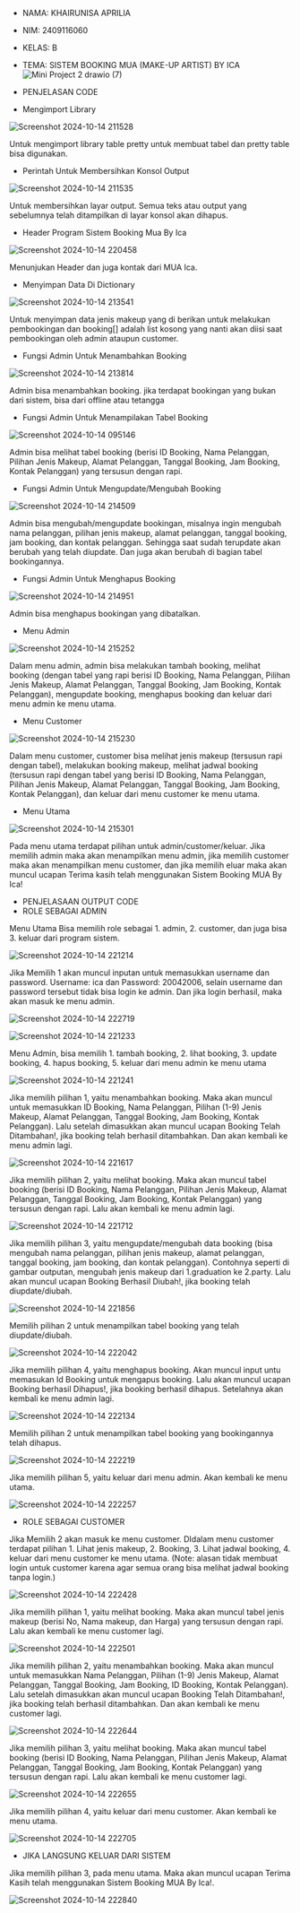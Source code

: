 - NAMA: KHAIRUNISA APRILIA
- NIM: 2409116060
- KELAS: B
- TEMA: SISTEM BOOKING MUA (MAKE-UP ARTIST) BY ICA
![Mini Project 2 drawio (7)](https://github.com/user-attachments/assets/82ec670a-b1c9-4b01-ba04-1970e89423c6)
- PENJELASAN CODE

- Mengimport Library

![Screenshot 2024-10-14 211528](https://github.com/user-attachments/assets/38c77952-1f4e-4aa1-aa39-437d199e1ced)

Untuk mengimport library table pretty untuk membuat tabel dan pretty table bisa digunakan.

- Perintah Untuk Membersihkan Konsol Output

![Screenshot 2024-10-14 211535](https://github.com/user-attachments/assets/38f5dc5b-3dc8-4e6e-8671-c9e4b883e5f0)

Untuk membersihkan layar output. Semua teks atau output yang sebelumnya telah ditampilkan di layar konsol akan dihapus.

- Header Program Sistem Booking Mua By Ica

![Screenshot 2024-10-14 220458](https://github.com/user-attachments/assets/e44b8c12-0cc5-4528-a019-3b801b197875)

Menunjukan Header dan juga kontak dari MUA Ica.

- Menyimpan Data Di Dictionary

![Screenshot 2024-10-14 213541](https://github.com/user-attachments/assets/fa7d8e07-fc24-47d4-b592-937e752e836d)

Untuk menyimpan data jenis makeup yang di berikan untuk melakukan pembookingan dan booking[] adalah list kosong yang nanti akan diisi saat pembookingan oleh admin ataupun customer.

- Fungsi Admin Untuk Menambahkan Booking

![Screenshot 2024-10-14 213814](https://github.com/user-attachments/assets/113da22c-e7ab-48c9-8439-7edb37d33ae7)

Admin bisa menambahkan booking. jika terdapat bookingan yang bukan dari sistem, bisa dari offline atau tetangga

- Fungsi Admin Untuk Menampilakan Tabel Booking

![Screenshot 2024-10-14 095146](https://github.com/user-attachments/assets/5e26ccd1-6c17-4df1-bd36-e238ce9df449)

Admin bisa melihat tabel booking (berisi ID Booking, Nama Pelanggan, Pilihan Jenis Makeup, Alamat Pelanggan, Tanggal Booking, Jam Booking, Kontak Pelanggan)  yang tersusun dengan rapi.

- Fungsi Admin Untuk Mengupdate/Mengubah Booking

![Screenshot 2024-10-14 214509](https://github.com/user-attachments/assets/29dba7d8-040e-4feb-aff4-9879103f1e7f)

Admin bisa mengubah/mengupdate bookingan, misalnya ingin mengubah nama pelanggan, pilihan jenis makeup, alamat pelanggan, tanggal booking, jam booking, dan kontak pelanggan. Sehingga saat sudah terupdate akan berubah yang telah diupdate. Dan juga akan berubah di bagian tabel bookingannya.

- Fungsi Admin Untuk Menghapus Booking

![Screenshot 2024-10-14 214951](https://github.com/user-attachments/assets/a248904d-f66d-4355-a038-f48beb49508e)

Admin bisa menghapus bookingan yang dibatalkan.

- Menu Admin

![Screenshot 2024-10-14 215252](https://github.com/user-attachments/assets/aa09561c-bd80-470d-85ab-c93d14ec336c)

Dalam menu admin, admin bisa melakukan tambah booking, melihat booking (dengan tabel yang rapi berisi ID Booking, Nama Pelanggan, Pilihan Jenis Makeup, Alamat Pelanggan, Tanggal Booking, Jam Booking, Kontak Pelanggan), mengupdate booking, menghapus booking dan keluar dari menu admin ke menu utama.

- Menu Customer

![Screenshot 2024-10-14 215230](https://github.com/user-attachments/assets/cfe64985-c16f-4e6b-8645-18f6a7257c12)

Dalam menu customer, customer bisa melihat jenis makeup (tersusun rapi dengan tabel), melakukan booking makeup, melihat jadwal booking (tersusun rapi dengan tabel yang berisi ID Booking, Nama Pelanggan, Pilihan Jenis Makeup, Alamat Pelanggan, Tanggal Booking, Jam Booking, Kontak Pelanggan), dan keluar dari menu customer ke menu utama.

- Menu Utama

![Screenshot 2024-10-14 215301](https://github.com/user-attachments/assets/8347fdd7-98a9-4fb1-9565-1b8bd302866e)

Pada menu utama terdapat pilihan untuk admin/customer/keluar. Jika memilih admin maka akan menampilkan menu admin, jika memilih customer maka akan menampilkan menu customer, dan jika memilih eluar maka akan muncul ucapan Terima kasih telah menggunakan Sistem Booking MUA By Ica!


- PENJELASAAN OUTPUT CODE
- ROLE SEBAGAI ADMIN

Menu Utama
Bisa memilih role sebagai 1. admin, 2. customer, dan juga bisa 3. keluar dari program sistem.

![Screenshot 2024-10-14 221214](https://github.com/user-attachments/assets/d963f8eb-cdd9-4375-9908-05401f683b77)

Jika Memilih 1 akan muncul inputan untuk memasukkan username dan password. Username: ica dan Password: 20042006, selain username dan password tersebut tidak bisa login ke admin. Dan jika login berhasil, maka akan masuk ke menu admin.


![Screenshot 2024-10-14 222719](https://github.com/user-attachments/assets/bc453454-69fb-45d3-89ea-c80a17a36e16)

![Screenshot 2024-10-14 221233](https://github.com/user-attachments/assets/af88af42-82bb-4e55-aa97-3a2de24033f0)

Menu Admin, bisa memilih 1. tambah booking, 2. lihat booking, 3. update booking, 4. hapus booking, 5. keluar dari menu admin ke menu utama

![Screenshot 2024-10-14 221241](https://github.com/user-attachments/assets/37a2b071-3d90-46a5-82f2-2fc3889cbd8f)

Jika memilih pilihan 1, yaitu menambahkan booking. Maka akan muncul untuk memasukkan ID Booking, Nama Pelanggan, Pilihan (1-9) Jenis Makeup, Alamat Pelanggan, Tanggal Booking, Jam Booking, Kontak Pelanggan). Lalu setelah dimasukkan akan muncul ucapan Booking Telah Ditambahan!, jika booking telah berhasil ditambahkan. Dan akan kembali ke menu admin lagi.

![Screenshot 2024-10-14 221617](https://github.com/user-attachments/assets/b5ef5038-185d-494e-a23d-74c914dc0766)

Jika memilih pilihan 2, yaitu melihat booking. Maka akan muncul tabel booking (berisi ID Booking, Nama Pelanggan, Pilihan Jenis Makeup, Alamat Pelanggan, Tanggal Booking, Jam Booking, Kontak Pelanggan) yang tersusun dengan rapi. Lalu akan kembali ke menu admin lagi.

![Screenshot 2024-10-14 221712](https://github.com/user-attachments/assets/416b1818-8dab-4a28-b630-77a3d52b3f5a)

Jika memilih pilihan 3, yaitu mengupdate/mengubah data booking (bisa mengubah nama pelanggan, pilihan jenis makeup, alamat pelanggan, tanggal booking, jam booking, dan kontak pelanggan). Contohnya seperti di gambar outputan, mengubah jenis makeup dari 1.graduation ke 2.party. Lalu akan muncul ucapan Booking Berhasil Diubah!, jika booking telah diupdate/diubah.

![Screenshot 2024-10-14 221856](https://github.com/user-attachments/assets/961c06b3-3b76-492d-906f-1fc56a1bc31b)

Memilih pilihan 2 untuk menampilkan tabel booking yang telah diupdate/diubah.

![Screenshot 2024-10-14 222042](https://github.com/user-attachments/assets/44c73204-cd2d-4b7d-8b86-d89b391cd2fd)

Jika memilih pilihan 4, yaitu menghapus booking. Akan muncul input untu memasukan Id Booking untuk mengapus booking. Lalu akan muncul ucapan Booking berhasil Dihapus!, jika booking berhasil dihapus. Setelahnya akan kembali ke menu admin lagi.

![Screenshot 2024-10-14 222134](https://github.com/user-attachments/assets/6f5a6e93-51c2-485a-bdb8-1068edeb3b60)

Memilih pilihan 2 untuk menampilkan tabel booking yang bookingannya telah dihapus.

![Screenshot 2024-10-14 222219](https://github.com/user-attachments/assets/04742ec2-6531-45fb-8cc7-67c20577d430)

Jika memilih pilihan 5, yaitu keluar dari menu admin. Akan kembali ke menu utama.

![Screenshot 2024-10-14 222257](https://github.com/user-attachments/assets/b389a09f-543f-4856-aea4-9403d930883d)


- ROLE SEBAGAI CUSTOMER

Jika Memilih 2 akan masuk ke menu customer. DIdalam menu customer terdapat pilihan 1. Lihat jenis makeup, 2. Booking, 3. Lihat jadwal booking, 4. keluar dari menu customer ke menu utama.
(Note: alasan tidak membuat login untuk customer karena agar semua orang bisa melihat jadwal booking tanpa login.)

![Screenshot 2024-10-14 222428](https://github.com/user-attachments/assets/80cf25a4-bb5c-4579-9e4e-9ef8d3e62c61)

Jika memilih pilihan 1, yaitu melihat booking. Maka akan muncul tabel jenis makeup (berisi No, Nama makeup, dan Harga) yang tersusun dengan rapi. Lalu akan kembali ke menu customer lagi.

![Screenshot 2024-10-14 222501](https://github.com/user-attachments/assets/731abb02-d20a-4758-8b94-8fceea98fa4f)

Jika memilih pilihan 2, yaitu menambahkan booking. Maka akan muncul untuk memasukkan Nama Pelanggan, Pilihan (1-9) Jenis Makeup, Alamat Pelanggan, Tanggal Booking, Jam Booking, ID Booking, Kontak Pelanggan). Lalu setelah dimasukkan akan muncul ucapan Booking Telah Ditambahan!, jika booking telah berhasil ditambahkan. Dan akan kembali ke menu customer lagi.

![Screenshot 2024-10-14 222644](https://github.com/user-attachments/assets/f3185cc6-6b0f-4e1f-91dd-062bdd561dfd)

Jika memilih pilihan 3, yaitu melihat booking. Maka akan muncul tabel booking (berisi ID Booking, Nama Pelanggan, Pilihan Jenis Makeup, Alamat Pelanggan, Tanggal Booking, Jam Booking, Kontak Pelanggan) yang tersusun dengan rapi. Lalu akan kembali ke menu customer lagi.

![Screenshot 2024-10-14 222655](https://github.com/user-attachments/assets/af18444e-39e5-439c-9857-de2771ae8b10)

Jika memilih pilihan 4, yaitu keluar dari menu customer. Akan kembali ke menu utama.

![Screenshot 2024-10-14 222705](https://github.com/user-attachments/assets/ea686e83-dd66-4cd4-ad79-7551204927c9)

- JIKA LANGSUNG KELUAR DARI SISTEM

Jika memilih pilihan 3, pada menu utama. Maka akan muncul ucapan Terima Kasih telah menggunakan Sistem Booking MUA By Ica!.

![Screenshot 2024-10-14 222840](https://github.com/user-attachments/assets/849145e6-511a-4527-9b0e-564a75478878)




